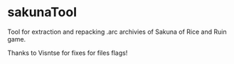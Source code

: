 # sakunaTool
Tool for extraction and repacking .arc archivies of Sakuna of Rice and Ruin game.

Thanks to Visntse for fixes for files flags!

